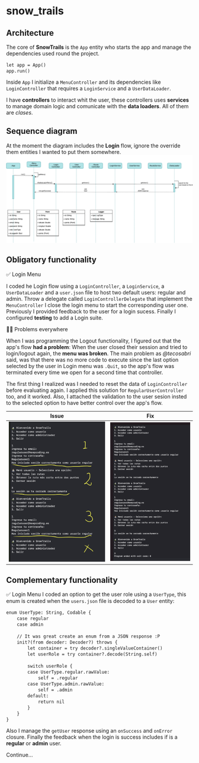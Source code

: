 # snow_trails

## Architecture

The core of **SnowTrails** is the `App` entity who starts the app and manage the dependencies used round the project.

```
let app = App()
app.run()
```
Inside `App` I initialize a `MenuController` and its dependencies like `LoginController` that requires a `LoginService` and a `UserDataLoader`.

I have **controllers** to interact whit the user, these controllers uses **services** to manage domain logic and comunicate with the **data loaders**. All of them are _clases_.

## Sequence diagram

At the moment the diagram includes the **Login** flow, ignore the override them entities I wanted to put them somewhere.
![](Images/snow_trails_sequence.png)

## Obligatory functionality

✅ Login Menu

I coded he Login flow using a `LoginController`, a `LoginService`, a `UserDataLoader` and a `user.json` file to host two default users: regular and admin. Throw a delegate called `LoginControllerDelegate` that implement the `MenuController` I close the login menu to start the corresponding user one. Previously I provided feedback to the user for a login sucess. Finally I configured **testing** to add a Login suite.

😮‍💨 Problems everywhere

When I was programming the Logout functionality, I figured out that the app's flow **had a problem**: When the user closed their session and tried to login/logout again, the **menu was broken**. The main problem as _@tecosabri_ said, was that there was no more code to execute since the last option selected by the user in Login menu was `.Quit`, so the app's flow was terminated every time we open for a second time that controller. 

The first thing I realized was I needed to reset the data of `LoginController` before evaluating again. I applied this solution for `RegularUserController` too, and it worked. Also, I attached the validation to the user sesion insted to the selected option to have better control over the app's flow.

| Issue | Fix |
|--------|------|
| <img src="Images/flow_issue.png" width="300"/>  | <img src="Images/flow_fixed.png" width="250"/> |


## Complementary functionality

✅ Login Menu
I coded an option to get the user role using a `UserType`, this enum is created when the `users.json` file is decoded to a `User` entity:

```
enum UserType: String, Codable {
    case regular
    case admin
    
    // It was great create an enum from a JSON response :P
    init?(from decoder: Decoder?) throws {
        let container = try decoder?.singleValueContainer()
        let userRole = try container?.decode(String.self)
        
        switch userRole {
        case UserType.regular.rawValue:
            self = .regular
        case UserType.admin.rawValue:
            self = .admin
        default:
            return nil
        }
    }
}
```
Also I manage the `getUser` response using an `onSuccess` and `onError` closure. Finally the feedback when the login is success includes if is a **regular** or **admin** user.

Continue...